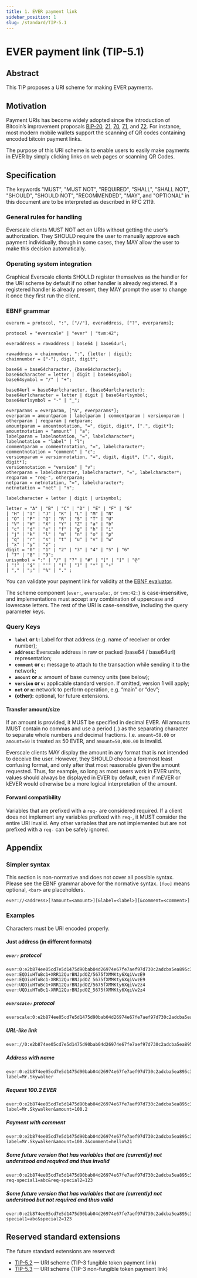 ```yaml
---
title: 1. EVER payment link
sidebar_position: 1
slug: /standard/TIP-5.1
---
```


# EVER payment link (TIP-5.1)

## Abstract

This TIP proposes a URI scheme for making EVER payments.

## Motivation

Payment URIs has become widely adopted since the introduction of Bitcoin’s improvement proposals [BIP-20](https://github.com/bitcoin/bips/blob/master/bip-0020.mediawiki), [21](https://github.com/bitcoin/bips/blob/master/bip-0021.mediawiki), [70](https://github.com/bitcoin/bips/blob/master/bip-0070.mediawiki), [71](https://github.com/bitcoin/bips/blob/master/bip-0071.mediawiki), and [72](https://github.com/bitcoin/bips/blob/master/bip-0072.mediawiki). For instance, most modern mobile wallets support the scanning of QR codes containing encoded bitcoin payment links.

The purpose of this URI scheme is to enable users to easily make payments in EVER by simply clicking links on web pages or scanning QR Codes.

## Specification

The keywords "MUST", "MUST NOT", "REQUIRED", "SHALL", "SHALL NOT", "SHOULD", "SHOULD NOT", "RECOMMENDED", "MAY", and "OPTIONAL" in this document are to be interpreted as described in RFC 2119.

### General rules for handling
Everscale clients MUST NOT act on URIs without getting the user’s authorization. They SHOULD require the user to manually approve each payment individually, though in some cases, they MAY allow the user to make this decision automatically.

### Operating system integration
Graphical Everscale clients SHOULD register themselves as the handler for the URI scheme by default if no other handler is already registered. If a registered handler is already present, they MAY prompt the user to change it once they first run the client.

### EBNF grammar
```ebnf
everurn = protocol, ":", ["//"], everaddress, ["?", everparams];

protocol = "everscale" | "ever" | "tvm:42";

everaddress = rawaddress | base64 | base64url;

rawaddress = chainnumber, ":", {letter | digit};
chainnumber = ["-"], digit, digit*;

base64 = base64character, {base64character};
base64character = letter | digit | base64symbol;
base64symbol = "/" | "+";

base64url = base64urlcharacter, {base64urlcharacter};
base64urlcharacter = letter | digit | base64urlsymbol;
base64urlsymbol = "-" | "_";

everparams = everparam, ["&", everparams*];
everparam = amountparam | labelparam | commentparam | versionparam | otherparam | reqparam | netparam;
amountparam = amountnotation, "=", digit, digit*, [".", digit*];
amountnotation = "amount" | "a";
labelparam = labelnotation, "=", labelcharacter*;
labelnotation = "label" | "l";
commentparam = commentnotation, "=", labelcharacter*;
commentnotation = "comment" | "c";
versionparam = versionnotation, "=", digit, digit*, [".", digit, digit*];
versionnotation = "version" | "v";
otherparam = labelcharacter, labelcharacter*, "=", labelcharacter*;
reqparam = "req-", otherparam;
netparam = netnotation, "=", labelcharacter*;
netnotation = "net" | "n";

labelcharacter = letter | digit | urisymbol;

letter = "A" | "B" | "C" | "D" | "E" | "F" | "G"
| "H" | "I" | "J" | "K" | "L" | "M" | "N"
| "O" | "P" | "Q" | "R" | "S" | "T" | "U"
| "V" | "W" | "X" | "Y" | "Z" | "a" | "b"
| "c" | "d" | "e" | "f" | "g" | "h" | "i"
| "j" | "k" | "l" | "m" | "n" | "o" | "p"
| "q" | "r" | "s" | "t" | "u" | "v" | "w"
| "x" | "y" | "z" ;
digit = "0" | "1" | "2" | "3" | "4" | "5" | "6"
| "7" | "8" | "9";
urisymbol = ":" | "/" | "?" | "#" | "[" | "]" | "@"
| "!" | "$" | "'" | "(" | ")" | "*" | "+"
| "," | ";" | "%" | "." ;
```

You can validate your payment link for validity at the [EBNF evaluator](https://mdkrajnak.github.io/ebnftest/).

The scheme component (`ever:`, `everscale:`, or `tvm:42:`) is case-insensitive, and implementations must accept any combination of uppercase and lowercase letters. The rest of the URI is case-sensitive, including the query parameter keys.

### Query Keys

* **`label` or `l`:** Label for that address (e.g. name of receiver or order number);
* **`address`:** Everscale address in raw or packed (base64 / base64url) representation;
* **`comment` or `c`:** message to attach to the transaction while sending it to the network;
* **`amount` or `a`:** amount of base currency units (see below);
* **`version` or `v`:** applicable standard version. If omitted, version 1 will apply;
* **`net` or `n`:** network to perform operation, e.g. “main” or “dev”;
* **(other):** optional, for future extensions.

#### Transfer amount/size
If an amount is provided, it MUST be specified in decimal EVER. All amounts MUST contain no commas and use a period (`.`) as the separating character to separate whole numbers and decimal fractions. I.e. `amount=50.00` or `amount=50` is treated as 50 EVER, and `amount=50,000.00` is invalid.

Everscale clients MAY display the amount in any format that is not intended to deceive the user. However, they SHOULD choose a foremost least confusing format, and only after that most reasonable given the amount requested. Thus, for example, so long as most users work in EVER units, values should always be displayed in EVER by default, even if mEVER or kEVER would otherwise be a more logical interpretation of the amount.

#### Forward compatibility
Variables that are prefixed with a `req-` are considered required. If a client does not implement any variables prefixed with `req-`, it MUST consider the entire URI invalid. Any other variables that are not implemented but are not prefixed with a `req-` can be safely ignored.

## Appendix

### Simpler syntax
This section is non-normative and does not cover all possible syntax. Please see the EBNF grammar above for the normative syntax.
`[foo]` means optional, `<bar>` are placeholders.

```
ever://<address>[?amount=<amount>][&label=<label>][&comment=<comment>]
```

### Examples
Characters must be URI encoded properly.

#### Just address (in different formats)

##### `ever:` protocol
```
ever:0:e2b874ee05cd7e5d1475d90bab04d26974e67fe7aef97d730c2adcba5ea895c3
ever:EQDiuHTuBc1+XRR12QurBNJpdOZ/5675fXMMKty6XqiVwzE9
ever:EQDiuHTuBc1-XRR12QurBNJpdOZ_5675fXMMKty6XqiVwzE9
ever:UQDiuHTuBc1+XRR12QurBNJpdOZ/5675fXMMKty6XqiVw2z4
ever:UQDiuHTuBc1-XRR12QurBNJpdOZ_5675fXMMKty6XqiVw2z4
```

##### `everscale:` protocol
```
everscale:0:e2b874ee05cd7e5d1475d90bab04d26974e67fe7aef97d730c2adcba5ea895c3
```

##### URL-like link
```
ever://0:e2b874ee05cd7e5d1475d90bab04d26974e67fe7aef97d730c2adcba5ea895c3
```

##### Address with name
```
ever:0:e2b874ee05cd7e5d1475d90bab04d26974e67fe7aef97d730c2adcba5ea895c3?label=Mr.Skywalker
```

##### Request 100.2 EVER
```
ever:0:e2b874ee05cd7e5d1475d90bab04d26974e67fe7aef97d730c2adcba5ea895c3?label=Mr.Skywalker&amount=100.2
```

##### Payment with comment
```
ever:0:e2b874ee05cd7e5d1475d90bab04d26974e67fe7aef97d730c2adcba5ea895c3?label=Mr.Skywalker&amount=100.2&comment=hello%21
```

##### Some future version that has variables that are (currently) not understood and required and thus invalid
```
ever:0:e2b874ee05cd7e5d1475d90bab04d26974e67fe7aef97d730c2adcba5ea895c3?req-special1=abc&req-special2=123
```

##### Some future version that has variables that are (currently) not understood but not required and thus valid
```
ever:0:e2b874ee05cd7e5d1475d90bab04d26974e67fe7aef97d730c2adcba5ea895c3?special1=abc&special2=123
```

## Reserved standard extensions
The future standard extensions are reserved:
* [TIP-5.2](2.md) &mdash; URI scheme (TIP-3 fungible token payment link)
* [TIP-5.3](3.md) &mdash; URI scheme (TIP-3 non-fungible token payment link)
